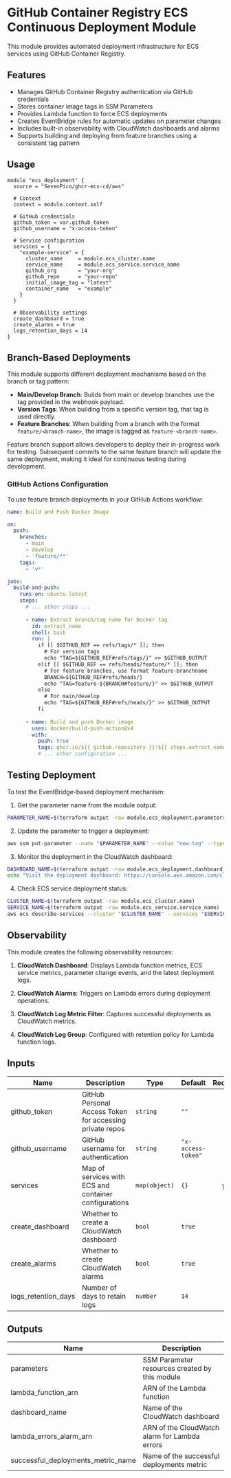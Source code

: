 # GitHub Container Registry ECS Continuous Deployment Module

This module provides automated deployment infrastructure for ECS services using GitHub Container Registry.

## Features

- Manages GitHub Container Registry authentication via GitHub credentials
- Stores container image tags in SSM Parameters
- Provides Lambda function to force ECS deployments
- Creates EventBridge rules for automatic updates on parameter changes
- Includes built-in observability with CloudWatch dashboards and alarms
- Supports building and deploying from feature branches using a consistent tag pattern

## Usage

```hcl
module "ecs_deployment" {
  source = "SevenPico/ghcr-ecs-cd/aws"
  
  # Context
  context = module.context.self
  
  # GitHub credentials
  github_token = var.github_token
  github_username = "x-access-token"
  
  # Service configuration
  services = {
    "example-service" = {
      cluster_name     = module.ecs_cluster.name
      service_name     = module.ecs_service.service_name
      github_org       = "your-org"
      github_repo      = "your-repo"
      initial_image_tag = "latest"
      container_name   = "example"
    }
  }
  
  # Observability settings
  create_dashboard = true
  create_alarms = true
  logs_retention_days = 14
}
```

## Branch-Based Deployments

This module supports different deployment mechanisms based on the branch or tag pattern:

- **Main/Develop Branch**: Builds from main or develop branches use the tag provided in the webhook payload.
- **Version Tags**: When building from a specific version tag, that tag is used directly.
- **Feature Branches**: When building from a branch with the format `feature/<branch-name>`, the image is tagged as `feature-<branch-name>`.

Feature branch support allows developers to deploy their in-progress work for testing. Subsequent commits to the same feature branch will update the same deployment, making it ideal for continuous testing during development.

### GitHub Actions Configuration

To use feature branch deployments in your GitHub Actions workflow:

```yaml
name: Build and Push Docker Image

on:
  push:
    branches:
      - main
      - develop
      - 'feature/**'
    tags:
      - 'v*'

jobs:
  build-and-push:
    runs-on: ubuntu-latest
    steps:
      # ... other steps ...
      
      - name: Extract branch/tag name for Docker tag
        id: extract_name
        shell: bash
        run: |
          if [[ $GITHUB_REF == refs/tags/* ]]; then
            # For version tags
            echo "TAG=${GITHUB_REF#refs/tags/}" >> $GITHUB_OUTPUT
          elif [[ $GITHUB_REF == refs/heads/feature/* ]]; then
            # For feature branches, use format feature-branchname
            BRANCH=${GITHUB_REF#refs/heads/}
            echo "TAG=feature-${BRANCH#feature/}" >> $GITHUB_OUTPUT
          else
            # For main/develop
            echo "TAG=${GITHUB_REF#refs/heads/}" >> $GITHUB_OUTPUT
          fi
      
      - name: Build and push Docker image
        uses: docker/build-push-action@v4
        with:
          push: true
          tags: ghcr.io/${{ github.repository }}:${{ steps.extract_name.outputs.TAG }}
          # ... other configuration ...
```

## Testing Deployment

To test the EventBridge-based deployment mechanism:

1. Get the parameter name from the module output:
```bash
PARAMETER_NAME=$(terraform output -raw module.ecs_deployment.parameters.example-service.name)
```

2. Update the parameter to trigger a deployment:
```bash
aws ssm put-parameter --name "$PARAMETER_NAME" --value "new-tag" --type String --overwrite
```

3. Monitor the deployment in the CloudWatch dashboard:
```bash
DASHBOARD_NAME=$(terraform output -raw module.ecs_deployment.dashboard_name)
echo "Visit the deployment dashboard: https://console.aws.amazon.com/cloudwatch/home?region=us-east-1#dashboards:name=${DASHBOARD_NAME}"
```

4. Check ECS service deployment status:
```bash
CLUSTER_NAME=$(terraform output -raw module.ecs_cluster.name)
SERVICE_NAME=$(terraform output -raw module.ecs_service.service_name)
aws ecs describe-services --cluster "$CLUSTER_NAME" --services "$SERVICE_NAME" --query "services[0].deployments"
```

## Observability

This module creates the following observability resources:

1. **CloudWatch Dashboard**: Displays Lambda function metrics, ECS service metrics, parameter change events, and the latest deployment logs.

2. **CloudWatch Alarms**: Triggers on Lambda errors during deployment operations.

3. **CloudWatch Log Metric Filter**: Captures successful deployments as CloudWatch metrics.

4. **CloudWatch Log Group**: Configured with retention policy for Lambda function logs.

## Inputs

| Name | Description | Type | Default | Required |
|------|-------------|------|---------|:--------:|
| github_token | GitHub Personal Access Token for accessing private repos | `string` | `""` | no |
| github_username | GitHub username for authentication | `string` | `"x-access-token"` | no |
| services | Map of services with ECS and container configurations | `map(object)` | `{}` | yes |
| create_dashboard | Whether to create a CloudWatch dashboard | `bool` | `true` | no |
| create_alarms | Whether to create CloudWatch alarms | `bool` | `true` | no |
| logs_retention_days | Number of days to retain logs | `number` | `14` | no |

## Outputs

| Name | Description |
|------|-------------|
| parameters | SSM Parameter resources created by this module |
| lambda_function_arn | ARN of the Lambda function |
| dashboard_name | Name of the CloudWatch dashboard |
| lambda_errors_alarm_arn | ARN of the CloudWatch alarm for Lambda errors |
| successful_deployments_metric_name | Name of the successful deployments metric |
